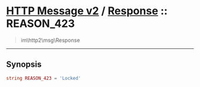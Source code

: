 # [HTTP Message v2](http2.md) / [Response](http2-Response.md) :: REASON_423
 > im\http2\msg\Response
____

## Synopsis
```php
string REASON_423 = 'Locked'
```
